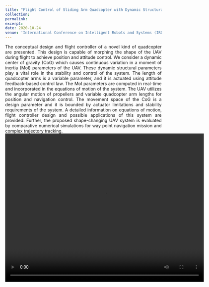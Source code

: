 ```yaml
---
title: "Flight Control of Sliding Arm Quadcopter with Dynamic Structural Parameters"
collection: 
permalink: 
excerpt: 
date: 2020-10-24
venue: 'International Conference on Intelligent Robots and Systems (IROS)'
---
```


<div style="text-align: justify"> 
The conceptual design and flight controller of a novel kind of quadcopter are presented. This design is capable of morphing the shape of the UAV during flight to achieve
position and attitude control. We consider a dynamic center of gravity (CoG) which causes continuous variation in a moment of inertia (MoI) parameters of the UAV. These dynamic structural parameters play a vital role in the stability and control of the system. The length of quadcopter arms is a variable parameter, and it is actuated using attitude feedback-based control law. The MoI parameters are computed in real-time and incorporated in the equations of motion of the system. The UAV utilizes the angular motion of propellers and variable quadcopter arm lengths for position and navigation control. The movement space of the CoG is a design parameter and it is bounded by actuator limitations and stability requirements of the system. A detailed information on equations of motion, flight controller design and possible applications of this system are provided. Further, the proposed shape-changing UAV system is evaluated by comparative numerical simulations for way point navigation mission and complex trajectory tracking.
</div> 


<html>
  <head>
    <title>Title of the document</title>
  </head>
  <body>
    <video width="640" height="480" controls>
      <source src="https://www.loom.com/share/0d05fd3c0b0644948528ffee14ad11d6" type=video>
    </video>
  </body>
</html>



